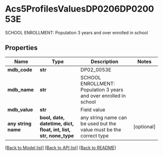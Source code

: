 # Acs5ProfilesValuesDP0206DP020053E

SCHOOL ENROLLMENT: Population 3 years and over enrolled in school

## Properties
Name | Type | Description | Notes
------------ | ------------- | ------------- | -------------
**mdb_code** | **str** | DP02_0053E | 
**mdb_name** | **str** | SCHOOL ENROLLMENT: Population 3 years and over enrolled in school | 
**mdb_value** | **str** | Field value | 
**any string name** | **bool, date, datetime, dict, float, int, list, str, none_type** | any string name can be used but the value must be the correct type | [optional]

[[Back to Model list]](../README.md#documentation-for-models) [[Back to API list]](../README.md#documentation-for-api-endpoints) [[Back to README]](../README.md)


